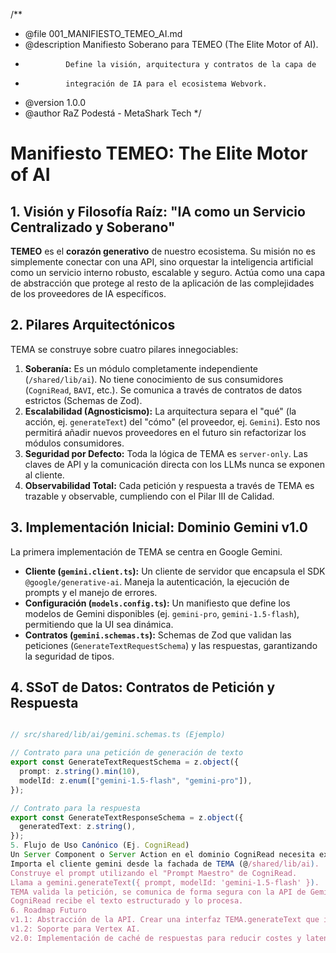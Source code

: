 /**
 * @file 001_MANIFIESTO_TEMEO_AI.md
 * @description Manifiesto Soberano para TEMEO (The Elite Motor of AI).
 *              Define la visión, arquitectura y contratos de la capa de
 *              integración de IA para el ecosistema Webvork.
 * @version 1.0.0
 * @author RaZ Podestá - MetaShark Tech
 */

# Manifiesto TEMEO: The Elite Motor of AI

## 1. Visión y Filosofía Raíz: "IA como un Servicio Centralizado y Soberano"

**TEMEO** es el **corazón generativo** de nuestro ecosistema. Su misión no es simplemente conectar con una API, sino orquestar la inteligencia artificial como un servicio interno robusto, escalable y seguro. Actúa como una capa de abstracción que protege al resto de la aplicación de las complejidades de los proveedores de IA específicos.

## 2. Pilares Arquitectónicos

TEMA se construye sobre cuatro pilares innegociables:

1.  **Soberanía:** Es un módulo completamente independiente (`/shared/lib/ai`). No tiene conocimiento de sus consumidores (`CogniRead`, `BAVI`, etc.). Se comunica a través de contratos de datos estrictos (Schemas de Zod).
2.  **Escalabilidad (Agnosticismo):** La arquitectura separa el "qué" (la acción, ej. `generateText`) del "cómo" (el proveedor, ej. `Gemini`). Esto nos permitirá añadir nuevos proveedores en el futuro sin refactorizar los módulos consumidores.
3.  **Seguridad por Defecto:** Toda la lógica de TEMA es `server-only`. Las claves de API y la comunicación directa con los LLMs nunca se exponen al cliente.
4.  **Observabilidad Total:** Cada petición y respuesta a través de TEMA es trazable y observable, cumpliendo con el Pilar III de Calidad.

## 3. Implementación Inicial: Dominio Gemini v1.0

La primera implementación de TEMA se centra en Google Gemini.

*   **Cliente (`gemini.client.ts`):** Un cliente de servidor que encapsula el SDK `@google/generative-ai`. Maneja la autenticación, la ejecución de prompts y el manejo de errores.
*   **Configuración (`models.config.ts`):** Un manifiesto que define los modelos de Gemini disponibles (ej. `gemini-pro`, `gemini-1.5-flash`), permitiendo que la UI sea dinámica.
*   **Contratos (`gemini.schemas.ts`):** Schemas de Zod que validan las peticiones (`GenerateTextRequestSchema`) y las respuestas, garantizando la seguridad de tipos.

## 4. SSoT de Datos: Contratos de Petición y Respuesta

```typescript

// src/shared/lib/ai/gemini.schemas.ts (Ejemplo)

// Contrato para una petición de generación de texto
export const GenerateTextRequestSchema = z.object({
  prompt: z.string().min(10),
  modelId: z.enum(["gemini-1.5-flash", "gemini-pro"]),
});

// Contrato para la respuesta
export const GenerateTextResponseSchema = z.object({
  generatedText: z.string(),
});
5. Flujo de Uso Canónico (Ej. CogniRead)
Un Server Component o Server Action en el dominio CogniRead necesita extraer datos de un estudio.
Importa el cliente gemini desde la fachada de TEMA (@/shared/lib/ai).
Construye el prompt utilizando el "Prompt Maestro" de CogniRead.
Llama a gemini.generateText({ prompt, modelId: 'gemini-1.5-flash' }).
TEMA valida la petición, se comunica de forma segura con la API de Gemini y devuelve una respuesta validada.
CogniRead recibe el texto estructurado y lo procesa.
6. Roadmap Futuro
v1.1: Abstracción de la API. Crear una interfaz TEMA.generateText que internamente pueda enrutar a gemini.generateText u otro proveedor.
v1.2: Soporte para Vertex AI.
v2.0: Implementación de caché de respuestas para reducir costes y latencia.
